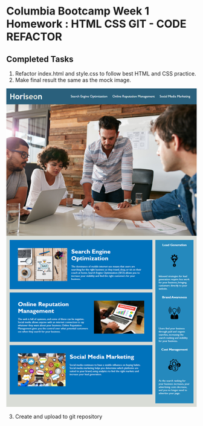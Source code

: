 # Columbia Bootcamp Week 1 Homework : HTML CSS GIT - CODE REFACTOR

## Completed Tasks
1. Refactor index.html and style.css to follow best HTML and CSS practice.
2. Make final result the same as the mock image.

![code refactor demo](./assets/images/01-html-css-git-homework-demo.png)

3. Create and upload to git repository
